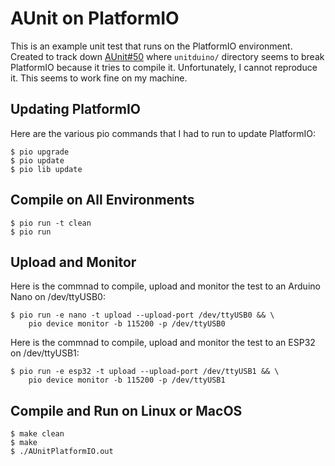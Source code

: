 # AUnit on PlatformIO

This is an example unit test that runs on the PlatformIO environment. Created to
track down [AUnit#50](https://github.com/bxparks/AUnit/issues/50) where
`unitduino/` directory seems to break PlatformIO because it tries to compile it.
Unfortunately, I cannot reproduce it. This seems to work fine on my machine.

## Updating PlatformIO

Here are the various pio commands that I had to run to update
PlatformIO:

```
$ pio upgrade
$ pio update
$ pio lib update
```

## Compile on All Environments

```
$ pio run -t clean
$ pio run
```

## Upload and Monitor
Here is the commnad to compile, upload and monitor the test to an Arduino Nano
on /dev/ttyUSB0:

```
$ pio run -e nano -t upload --upload-port /dev/ttyUSB0 && \
    pio device monitor -b 115200 -p /dev/ttyUSB0
```

Here is the commnad to compile, upload and monitor the test to an ESP32
on /dev/ttyUSB1:

```
$ pio run -e esp32 -t upload --upload-port /dev/ttyUSB1 && \
    pio device monitor -b 115200 -p /dev/ttyUSB1
```

## Compile and Run on Linux or MacOS

```
$ make clean
$ make
$ ./AUnitPlatformIO.out
```
